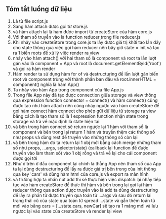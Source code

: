 ## Tóm tắt luồng dữ liệu

1. Là từ file script.js 
2. Sang hàm attach được gọi từ store.js
3. và hàm attach lại là hàm được import từ createStore của hàm core.js
4. Với tham số truyền vào là function reducer trong file reducer.js
5. Khi nhảy vào createStore trong core.js ta lấy được giá trị khởi tạo lần dây cho state thông qua việc gọi hàm reducer nên bây giờ state = init và tạo ra 1 biến roots để xử lý việc render ra view
6. nhảy vào hàm attach() với hai tham số là component và root ta lần lượt gán vào là component = App và root là document.getElementById('root') và gọi ra hàm render
7. Hàm render ta sử dụng hàm for of và destructuring để lần lượt gán biến root và component trùng với thành phần ban đầu
và root.innerHTML = component() nghĩa là hàm App()
8. Ta nhảy vào hàm App trong component của file App.js
9. Trong file App này đã tạo được connection giữa storage và view thông qua expression function connector = connect() và hàm connect() cũng được tạo như hàm attach nên cũng nhảy ngược vào hàm createStore để gọi hàm connect hàm connect cho phép gửi dữ liệu từ storage ra view bằng cách là tạo tham số là 1 expression function nhận state trong storage và trả về mặc định là state hiện tại
10. và bên trong hàm connect sẽ return ngược lại 1 hàm với tham số là component và bên trong lại return 1 hàm và truyền thêm các thông số như props và dùng rest để truyền vào những thông số còn lại
11. và bên trong hàm đó ta return lại 1 obj mới bằng cách merge những tham số như props, ...args, selector(state) (callback lại function để được truyền vào làm tham số) vào 1 obj rỗng và trả về lại cho cái component được gọi tới
12. Như ở trên ở đầu component lại chính là thằng App nên tham số của App ta lại dùng destructuring để lấy ra được giá trị bên trong của Init thông qua key 'cars' và dùng hàm html của core.js và export ra màn hình
13. và trường hợp ta nhấn nút add thì sẽ thực hiện việc dispatch lại nhảy tiếp tục vào hàm createStore để thực thi hàm và bên trong lại gọi lại hàm reducer thông qua action được truyền vào là add ta dùng destructuring để lấy ra phần tử được truyền qua toán tử ...args và sau đó return lại trạng thái cũ của state qua toán tử spread ...state và gắn thêm toán tử mới vào bằng cars = [...state.cars, newCar] sẽ tạo ra 1 mảng mới và lưu ngược lại vào state của createStore và render lại view